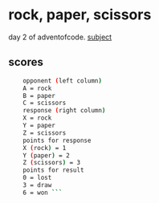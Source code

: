 # rock, paper, scissors
day 2 of adventofcode. [subject](https://adventofcode.com/2022/day/2)
## scores
```bash
    opponent (left column)
    A = rock
    B = paper
    C = scissors
    response (right column)
    X = rock
    Y = paper
    Z = scissors
    points for response
    X (rock) = 1
    Y (paper) = 2
    Z (scissors) = 3
    points for result
    0 = lost
    3 = draw
    6 = won ```
    
